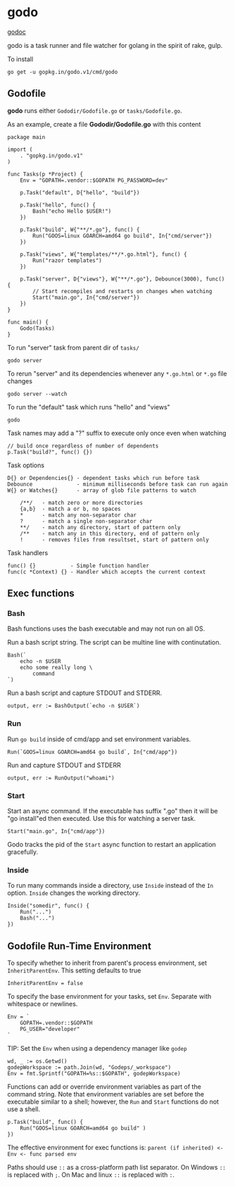 # godo

[godoc](https://godoc.org/gopkg.in/godo.v1)

godo is a task runner and file watcher for golang in the spirit of
rake, gulp.

To install

    go get -u gopkg.in/godo.v1/cmd/godo

## Godofile

**godo** runs either `Gododir/Godofile.go` or `tasks/Godofile.go`.

As an example, create a file **Gododir/Godofile.go** with this content

    package main

    import (
        . "gopkg.in/godo.v1"
    )

    func Tasks(p *Project) {
        Env = "GOPATH=.vendor::$GOPATH PG_PASSWORD=dev"

        p.Task("default", D{"hello", "build"})

        p.Task("hello", func() {
            Bash("echo Hello $USER!")
        })

        p.Task("build", W{"**/*.go"}, func() {
            Run("GOOS=linux GOARCH=amd64 go build", In{"cmd/server"})
        })

        p.Task("views", W{"templates/**/*.go.html"}, func() {
            Run("razor templates")
        })

        p.Task("server", D{"views"}, W{"**/*.go"}, Debounce(3000), func() {
            // Start recompiles and restarts on changes when watching
            Start("main.go", In{"cmd/server"})
        })
    }

    func main() {
        Godo(Tasks)
    }


To run "server" task from parent dir of `tasks/`

    godo server

To rerun "server" and its dependencies whenever any `*.go.html`  or `*.go` file changes

    godo server --watch

To run the "default" task which runs "hello" and "views"

    godo

Task names may add a "?" suffix to execute only once even when watching

    // build once regardless of number of dependents
    p.Task("build?", func() {})

Task options

    D{} or Dependencies{} - dependent tasks which run before task
    Debounce              - minimum milliseconds before task can run again
    W{} or Watches{}      - array of glob file patterns to watch

        /**/   - match zero or more directories
        {a,b}  - match a or b, no spaces
        *      - match any non-separator char
        ?      - match a single non-separator char
        **/    - match any directory, start of pattern only
        /**    - match any in this directory, end of pattern only
        !      - removes files from resultset, start of pattern only

Task handlers

    func() {}           - Simple function handler
    func(c *Context) {} - Handler which accepts the current context

## Exec functions

### Bash

Bash functions uses the bash executable and may not run on all OS.

Run a bash script string. The script can be multine line with continutation.

    Bash(`
        echo -n $USER
        echo some really long \
            command
    `)

Run a bash script and capture STDOUT and STDERR.

    output, err := BashOutput(`echo -n $USER`)

### Run

Run `go build` inside of cmd/app and set environment variables.

    Run(`GOOS=linux GOARCH=amd64 go build`, In{"cmd/app"})

Run and capture STDOUT and STDERR

    output, err := RunOutput("whoami")

### Start

Start an async command. If the executable has suffix ".go" then it will be "go install"ed then executed.
Use this for watching a server task.

    Start("main.go", In{"cmd/app"})

Godo tracks the pid of the `Start` async function to restart an application gracefully.

### Inside

To run many commands inside a directory, use `Inside` instead of the `In` option.
`Inside` changes the working directory.

    Inside("somedir", func() {
        Run("...")
        Bash("...")
    })

## Godofile Run-Time Environment

To specify whether to inherit from parent's process environment,
set `InheritParentEnv`. This setting defaults to true

    InheritParentEnv = false

To specify the base environment for your tasks, set `Env`.
Separate with whitespace or newlines.

    Env = `
        GOPATH=.vendor::$GOPATH
        PG_USER="developer"
    `
    
TIP: Set the `Env` when using a dependency manager like `godep` 

    wd, _ := os.Getwd()
    godepWorkspace := path.Join(wd, "Godeps/_workspace")
    Env = fmt.Sprintf("GOPATH=%s::$GOPATH", godepWorkspace)

Functions can add or override environment variables as part of the command string.
Note that environment variables are set before the executable similar to a shell;
however, the `Run` and `Start` functions do not use a shell.

    p.Task("build", func() {
        Run("GOOS=linux GOARCH=amd64 go build" )
    })

The effective environment for exec functions is: `parent (if inherited) <- Env <- func parsed env`

Paths should use `::` as a cross-platform path list separator. On Windows `::` is replaced with `;`.
On Mac and linux `::` is replaced with `:`.

